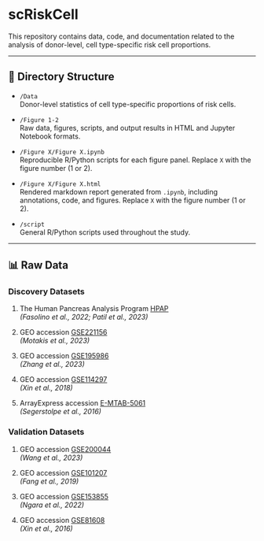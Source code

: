 # scRiskCell

This repository contains data, code, and documentation related to the analysis of donor-level, cell type-specific risk cell proportions.

---

## 📁 Directory Structure

- `/Data`  
  Donor-level statistics of cell type-specific proportions of risk cells.

- `/Figure 1-2`  
  Raw data, figures, scripts, and output results in HTML and Jupyter Notebook formats.

- `/Figure X/Figure X.ipynb`  
  Reproducible R/Python scripts for each figure panel. Replace `X` with the figure number (1 or 2).

- `/Figure X/Figure X.html`  
  Rendered markdown report generated from `.ipynb`, including annotations, code, and figures. Replace `X` with the figure number (1 or 2).

- `/script`  
  General R/Python scripts used throughout the study.

---

## 📊 Raw Data

### Discovery Datasets

1. The Human Pancreas Analysis Program [HPAP](https://hpap.pmacs.upenn.edu/)  
   *(Fasolino et al., 2022; Patil et al., 2023)*

2. GEO accession [GSE221156](https://www.ncbi.nlm.nih.gov/geo/query/acc.cgi?acc=GSE221156)  
   *(Motakis et al., 2023)*

3. GEO accession [GSE195986](https://www.ncbi.nlm.nih.gov/geo/query/acc.cgi?acc=GSE195986)  
   *(Zhang et al., 2023)*

4. GEO accession [GSE114297](https://www.ncbi.nlm.nih.gov/geo/query/acc.cgi?acc=GSE114297)  
   *(Xin et al., 2018)*

5. ArrayExpress accession [E-MTAB-5061](https://www.ebi.ac.uk/biostudies/arrayexpress/studies/E-MTAB-5061)  
   *(Segerstolpe et al., 2016)*

### Validation Datasets

1. GEO accession [GSE200044](https://www.ncbi.nlm.nih.gov/geo/query/acc.cgi?acc=GSE200044)  
   *(Wang et al., 2023)*

2. GEO accession [GSE101207](https://www.ncbi.nlm.nih.gov/geo/query/acc.cgi?acc=GSE101207)  
   *(Fang et al., 2019)*

3. GEO accession [GSE153855](https://www.ncbi.nlm.nih.gov/geo/query/acc.cgi?acc=GSE153855)  
   *(Ngara et al., 2022)*

4. GEO accession [GSE81608](https://www.ncbi.nlm.nih.gov/geo/query/acc.cgi?acc=GSE81608)  
   *(Xin et al., 2016)*
